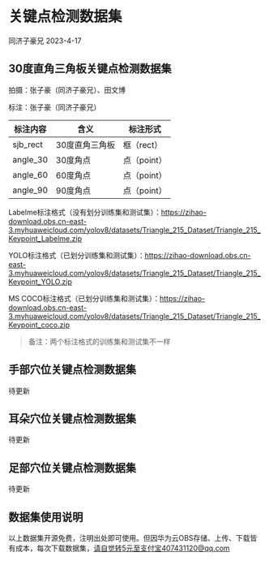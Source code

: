 # 关键点检测数据集

同济子豪兄 2023-4-17

## 30度直角三角板关键点检测数据集

拍摄：张子豪（同济子豪兄）、田文博

标注：张子豪（同济子豪兄）

| 标注内容 | 含义           | 标注形式    |
| -------- | -------------- | ----------- |
| sjb_rect | 30度直角三角板 | 框（rect）  |
| angle_30 | 30度角点       | 点（point） |
| angle_60 | 60度角点       | 点（point） |
| angle_90 | 90度角点       | 点（point） |

Labelme标注格式（没有划分训练集和测试集）：https://zihao-download.obs.cn-east-3.myhuaweicloud.com/yolov8/datasets/Triangle_215_Dataset/Triangle_215_Keypoint_Labelme.zip

YOLO标注格式（已划分训练集和测试集）：https://zihao-download.obs.cn-east-3.myhuaweicloud.com/yolov8/datasets/Triangle_215_Dataset/Triangle_215_Keypoint_YOLO.zip

MS COCO标注格式（已划分训练集和测试集）：https://zihao-download.obs.cn-east-3.myhuaweicloud.com/yolov8/datasets/Triangle_215_Dataset/Triangle_215_Keypoint_coco.zip

> 备注：两个标注格式的训练集和测试集不一样

## 手部穴位关键点检测数据集

待更新

## 耳朵穴位关键点检测数据集

待更新

## 足部穴位关键点检测数据集

待更新

## 数据集使用说明

以上数据集开源免费，注明出处即可使用。但因华为云OBS存储、上传、下载皆有成本，每次下载数据集，请自觉转5元至支付宝407431120@qq.com